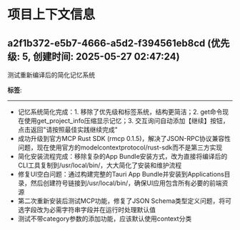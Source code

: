 # 项目上下文信息


## a2f1b372-e5b7-4666-a5d2-f394561eb8cd (优先级: 5, 创建时间: 2025-05-27 02:47:24)

测试重新编译后的简化记忆系统

**标签**: 

---
- 记忆系统简化完成：1. 移除了优先级和标签系统，结构更简洁；2. get命令现在使用get_project_info压缩显示记忆；3. 交互询问自动添加【继续】按钮，点击返回"请按照最佳实践继续完成"
- 成功升级到官方MCP Rust SDK (rmcp 0.1.5)，解决了JSON-RPC协议兼容性问题，现在使用官方的modelcontextprotocol/rust-sdk而不是第三方实现
- 简化安装流程完成：移除复杂的App Bundle安装方式，改为直接将编译后的CLI工具复制到/usr/local/bin/，大大简化了安装和维护流程
- 修复UI空白问题：通过构建完整的Tauri App Bundle并安装到Applications目录，然后创建符号链接到/usr/local/bin/，确保UI应用包含所有必要的前端资源
- 第二次重新安装后测试MCP功能，修复了JSON Schema类型定义问题，将可选字段改为必需字符串字段并在运行时处理默认值
- 测试不带category参数的添加功能，应该默认使用context分类

